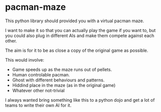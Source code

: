 # pacman-maze

This python library should provided you with a virtual pacman maze.

I want to make it so that you can actually play the game if you want to, but you could also plug in different AIs and make them compete against each other.

The aim is for it to be as close a copy of the original game as possible.

This would involve:
- Game speeds up as the maze runs out of pellets.
- Human controlable pacman.
- Ghost with different behaviours and patterns.
- Hiddind place in the maze (as in the original game)
- Whatever other not-trivial

I always wanted bring something like this to a python dojo and get a lot of teams to write their own AI for it.
